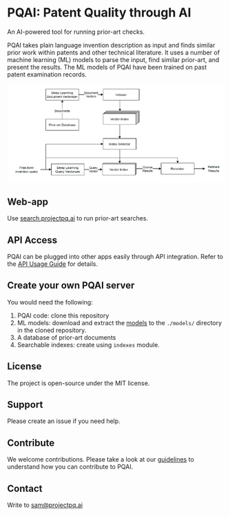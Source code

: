 # PQAI: Patent Quality through AI

An AI-powered tool for running prior-art checks.

PQAI takes plain language invention description as input and finds similar prior work within patents and other technical literature. It uses a number of machine learning (ML) models to parse the input, find similar prior-art, and present the results. The ML models of PQAI have been trained on past patent examination records.

![PQAI Architecture](docs/architecture.png)

## Web-app

Use [search.projectpq.ai](https://search.projectpq.ai) to run prior-art searches.

## API Access

PQAI can be plugged into other apps easily through API integration. Refer to the [API Usage Guide](docs/README-API.md) for details.

## Create your own PQAI server

You would need the following:

1. PQAI code: clone this repository
2. ML models: download and extract the [models](https://s3.amazonaws.com/pqai.s3/public/pqai-models-2020-12-10.zip) to the `./models/` directory in the cloned repository.
3. A database of prior-art documents
4. Searchable indexes: create using `indexes` module.

## License

The project is open-source under the MIT license.

## Support

Please create an issue if you need help.

## Contribute

We welcome contributions. Please take a look at our [guidelines](./CONTRIBUTING.md) to understand how you can contribute to PQAI.

## Contact

Write to [sam@projectpq.ai](sam@projectpq.ai)
